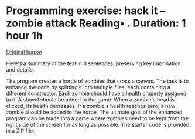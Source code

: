 # Programming exercise: hack it – zombie attack Reading• . Duration: 1 hour 1h

[Original lesson](https://www.coursera.org/learn/uol-introduction-to-programming-2/supplement/ifag6/programming-exercise-hack-it-zombie-attack)

Here's a summary of the text in 8 sentences, preserving key information and details:

The program creates a horde of zombies that cross a canvas. The task is to enhance the code by splitting it into multiple files, each containing a different constructor. Each zombie should have a health property assigned to it. A shovel should be added to the game. When a zombie's head is clicked, its health decreases. If a zombie's health reaches zero, a new zombie should be added to the horde. The ultimate goal of the enhanced program can be made into a game where zombies need to be kept from the right side of the screen for as long as possible. The starter code is provided in a ZIP file.

